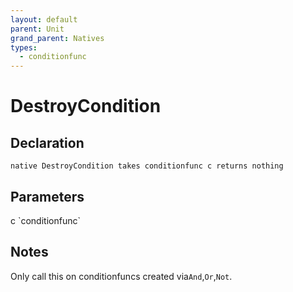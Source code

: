 ```yaml
---
layout: default
parent: Unit
grand_parent: Natives
types:
  - conditionfunc
---
```


# DestroyCondition

## Declaration

```
native DestroyCondition takes conditionfunc c returns nothing
```

## Parameters
<dl>
  <dt>c `conditionfunc`</dt>
  <dd></dd>
</dl>

## Notes 
Only call this on conditionfuncs created via`And`,`Or`,`Not`.